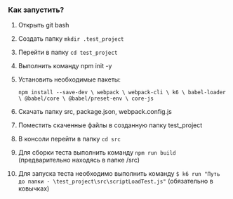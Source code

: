 ### Как запустить?
1. Открыть git bash
2. Создать папку `mkdir .test_project`
3. Перейти в папку `cd test_project`
4. Выполнить команду npm init -y
5. Установить необходимые пакеты:

   `npm install --save-dev \
      webpack \
      webpack-cli \
      k6 \
      babel-loader \
      @babel/core \
      @babel/preset-env \
      core-js`
6. Скачать папку src, package.json, webpack.config.js
7. Поместить скаченные файлы в созданную папку test_project
8. В консоли перейти в папку `cd src`
9. Для сборки теста выполнить команду `npm run build` (предварительно находясь в папке /src)
10. Для запуска теста необходимо выполнить команду `$ k6 run "Путь до папки - \test_project\src\scriptLoadTest.js"` (обязательно в ковычках)
